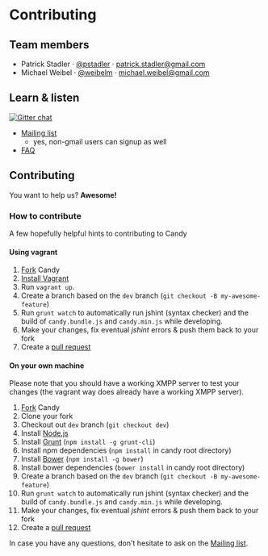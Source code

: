 # Contributing

## Team members

* Patrick Stadler &middot; [@pstadler](http://twitter.com/pstadler) &middot; <patrick.stadler@gmail.com>
* Michael Weibel &middot; [@weibelm](htps://twitter.com/weibelm) &middot; <michael.weibel@gmail.com>

## Learn & listen

[![Gitter chat](https://badges.gitter.im/candy-chat.png)](https://gitter.im/candy-chat)

* [Mailing list](http://groups.google.com/group/candy-chat)
	* yes, non-gmail users can signup as well
* [FAQ](https://github.com/candy-chat/candy/wiki/Frequently-Asked-Questions)

## Contributing

You want to help us? **Awesome!**

### How to contribute
A few hopefully helpful hints to contributing to Candy

#### Using vagrant
1. [Fork](https://help.github.com/articles/fork-a-repo) Candy
2. [Install Vagrant](http://vagrantup.com/)
3. Run `vagrant up`.
5. Create a branch based on the `dev` branch (`git checkout -B my-awesome-feature`)
6. Run `grunt watch` to automatically run jshint (syntax checker) and the build of `candy.bundle.js` and `candy.min.js` while developing.
7. Make your changes, fix eventual *jshint* errors & push them back to your fork
8. Create a [pull request](https://help.github.com/articles/using-pull-requests)


#### On your own machine
Please note that you should have a working XMPP server to test your changes (the vagrant way does already have a working XMPP server).

1. [Fork](https://help.github.com/articles/fork-a-repo) Candy
2. Clone your fork
2. Checkout out `dev` branch (`git checkout dev`)
3. Install [Node.js](http://nodejs.org/)
4. Install [Grunt](http://gruntjs.com/) (`npm install -g grunt-cli`)
5. Install npm dependencies (`npm install` in candy root directory)
4. Install [Bower](http://bower.io/) (`npm install -g bower`)
5. Install bower dependencies (`bower install` in candy root directory)
6. Create a branch based on the `dev` branch (`git checkout -B my-awesome-feature`)
7. Run `grunt watch` to automatically run jshint (syntax checker) and the build of `candy.bundle.js` and `candy.min.js` while developing.
8. Make your changes, fix eventual *jshint* errors & push them back to your fork
9. Create a [pull request](https://help.github.com/articles/using-pull-requests)

In case you have any questions, don't hesitate to ask on the [Mailing list](http://groups.google.com/group/candy-chat).
